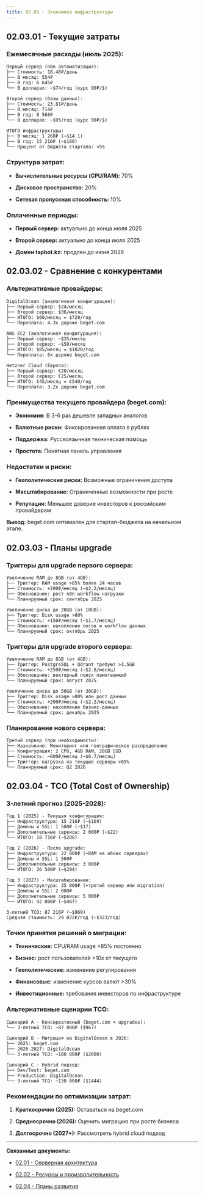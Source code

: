 ```yaml
---
title: 02.03 - Экономика инфраструктуры
---
```


## 02\.03.01 - Текущие затраты

### Ежемесячные расходы (июль 2025):

```
Первый сервер (n8n автоматизация):
├── Стоимость: 18,48₽/день
├── В месяц: 554₽
├── В год: 6 645₽
└── В долларах: ~$74/год (курс 90₽/$)

Второй сервер (базы данных):
├── Стоимость: 23,81₽/день
├── В месяц: 714₽
├── В год: 8 568₽
└── В долларах: ~$95/год (курс 90₽/$)

ИТОГО инфраструктуры:
├── В месяц: 1 268₽ (~$14.1)
├── В год: 15 216₽ (~$169)
└── Процент от бюджета стартапа: <5%
```

### Структура затрат:

-  **Вычислительные ресурсы (CPU/RAM):** 70%

-  **Дисковое пространство:** 20%

-  **Сетевая пропускная способность:** 10%

### Оплаченные периоды:

-  **Первый сервер:** актуально до конца июля 2025

-  **Второй сервер:** актуально до конца июля 2025

-  **Домен tapbot.kz:** продлен до июня 2026

## 02\.03.02 - Сравнение с конкурентами

### Альтернативные провайдеры:

```
DigitalOcean (аналогичная конфигурация):
├── Первый сервер: $24/месяц
├── Второй сервер: $36/месяц
├── ИТОГО: $60/месяц = $720/год
└── Переплата: 4.3x дороже beget.com

AWS EC2 (аналогичная конфигурация):
├── Первый сервер: ~$35/месяц
├── Второй сервер: ~$50/месяц
├── ИТОГО: $85/месяц = $1020/год
└── Переплата: 6x дороже beget.com

Hetzner Cloud (Европа):
├── Первый сервер: €20/месяц
├── Второй сервер: €25/месяц
├── ИТОГО: €45/месяц = €540/год
└── Переплата: 3.2x дороже beget.com
```

### Преимущества текущего провайдера (beget.com):

-  **Экономия:** В 3-6 раз дешевле западных аналогов

-  **Валютные риски:** Фиксированная оплата в рублях

-  **Поддержка:** Русскоязычная техническая помощь

-  **Простота:** Понятная панель управления

### Недостатки и риски:

-  **Геополитические риски:** Возможные ограничения доступа

-  **Масштабирование:** Ограниченные возможности при росте

-  **Репутация:** Меньшее доверие инвесторов к российским провайдерам

**Вывод:** beget.com оптимален для стартап-бюджета на начальном этапе.

## 02\.03.03 - Планы upgrade

### Триггеры для upgrade первого сервера:

```
Увеличение RAM до 8GB (от 4GB):
├── Триггер: RAM usage >85% более 24 часов
├── Стоимость: +200₽/месяц (~$2.2/месяц)
├── Обоснование: рост n8n workflow нагрузки
└── Планируемый срок: сентябрь 2025

Увеличение диска до 20GB (от 10GB):
├── Триггер: Disk usage >80%
├── Стоимость: +150₽/месяц (~$1.7/месяц)
├── Обоснование: накопление логов и workflow данных
└── Планируемый срок: октябрь 2025
```

### Триггеры для upgrade второго сервера:

```
Увеличение RAM до 8GB (от 4GB):
├── Триггер: PostgreSQL + Qdrant требуют >3.5GB
├── Стоимость: +250₽/месяц (~$2.8/месяц)
├── Обоснование: векторный поиск памятеемкий
└── Планируемый срок: август 2025

Увеличение диска до 50GB (от 30GB):
├── Триггер: Disk usage >80% или рост данных
├── Стоимость: +200₽/месяц (~$2.2/месяц)
├── Обоснование: накопление бизнес-данных
└── Планируемый срок: декабрь 2025
```

### Планирование нового сервера:

```
Третий сервер (при необходимости):
├── Назначение: Мониторинг или географическое распределение
├── Конфигурация: 2 CPU, 4GB RAM, 20GB SSD
├── Стоимость: ~600₽/месяц (~$6.7/месяц)
├── Триггер: нагрузка на текущие серверы >85%
└── Планируемый срок: Q2 2026
```

## 02\.03.04 - TCO (Total Cost of Ownership)

### 3-летний прогноз (2025-2028):

```
Год 1 (2025) - Текущая конфигурация:
├── Инфраструктура: 15 216₽ (~$169)
├── Домены и SSL: 1 500₽ (~$17)
├── Дополнительные сервисы: 2 000₽ (~$22)
└── ИТОГО: 18 716₽ (~$208)

Год 2 (2026) - После upgrade:
├── Инфраструктура: 22 000₽ (+RAM на обоих серверах)
├── Домены и SSL: 1 500₽
├── Дополнительные сервисы: 3 000₽
└── ИТОГО: 26 500₽ (~$294)

Год 3 (2027) - Масштабирование:
├── Инфраструктура: 35 000₽ (+третий сервер или migration)
├── Домены и SSL: 2 000₽
├── Дополнительные сервисы: 5 000₽
└── ИТОГО: 42 000₽ (~$467)

3-летний TCO: 87 216₽ (~$969)
Средняя стоимость: 29 072₽/год (~$323/год)
```

### Точки принятия решений о миграции:

-  **Технические:** CPU/RAM usage >85% постоянно

-  **Бизнес:** рост пользователей >10x от текущего

-  **Геополитические:** изменение регулирования

-  **Финансовые:** изменение курсов валют >30%

-  **Инвестиционные:** требования инвесторов по инфраструктуре

### Альтернативные сценарии TCO:

```
Сценарий A - Консервативный (beget.com + upgrades):
└── 3-летний TCO: ~87 000₽ ($967)

Сценарий B - Миграция на DigitalOcean в 2026:
├── 2025: beget.com
├── 2026-2027: DigitalOcean
└── 3-летний TCO: ~180 000₽ ($2000)

Сценарий C - Hybrid подход:
├── Dev/Test: beget.com
├── Production: DigitalOcean
└── 3-летний TCO: ~130 000₽ ($1444)
```

### Рекомендации по оптимизации затрат:

1. **Краткосрочно (2025):** Оставаться на beget.com

2. **Среднесрочно (2026):** Оценить миграцию при росте бизнеса

3. **Долгосрочно (2027+):** Рассмотреть hybrid cloud подход

---

**Связанные документы:**

-  [02\.01 - Серверная архитектура](./../02-01-servers/README.md)

-  [02\.02 - Ресурсы и производительность](./../02-02-resources/README.md)

-  [02\.04 - Планы развития](./../02-04-development/README.md)